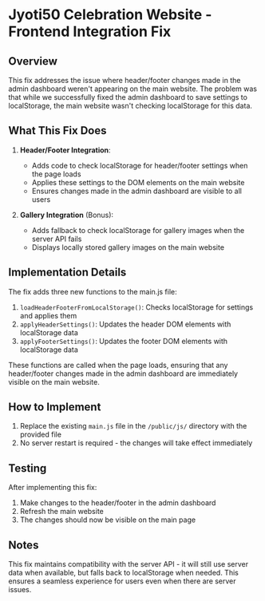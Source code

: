 # Jyoti50 Celebration Website - Frontend Integration Fix

## Overview
This fix addresses the issue where header/footer changes made in the admin dashboard weren't appearing on the main website. The problem was that while we successfully fixed the admin dashboard to save settings to localStorage, the main website wasn't checking localStorage for this data.

## What This Fix Does

1. **Header/Footer Integration**:
   - Adds code to check localStorage for header/footer settings when the page loads
   - Applies these settings to the DOM elements on the main website
   - Ensures changes made in the admin dashboard are visible to all users

2. **Gallery Integration** (Bonus):
   - Adds fallback to check localStorage for gallery images when the server API fails
   - Displays locally stored gallery images on the main website

## Implementation Details

The fix adds three new functions to the main.js file:

1. `loadHeaderFooterFromLocalStorage()`: Checks localStorage for settings and applies them
2. `applyHeaderSettings()`: Updates the header DOM elements with localStorage data
3. `applyFooterSettings()`: Updates the footer DOM elements with localStorage data

These functions are called when the page loads, ensuring that any header/footer changes made in the admin dashboard are immediately visible on the main website.

## How to Implement

1. Replace the existing `main.js` file in the `/public/js/` directory with the provided file
2. No server restart is required - the changes will take effect immediately

## Testing

After implementing this fix:
1. Make changes to the header/footer in the admin dashboard
2. Refresh the main website
3. The changes should now be visible on the main page

## Notes

This fix maintains compatibility with the server API - it will still use server data when available, but falls back to localStorage when needed. This ensures a seamless experience for users even when there are server issues.

